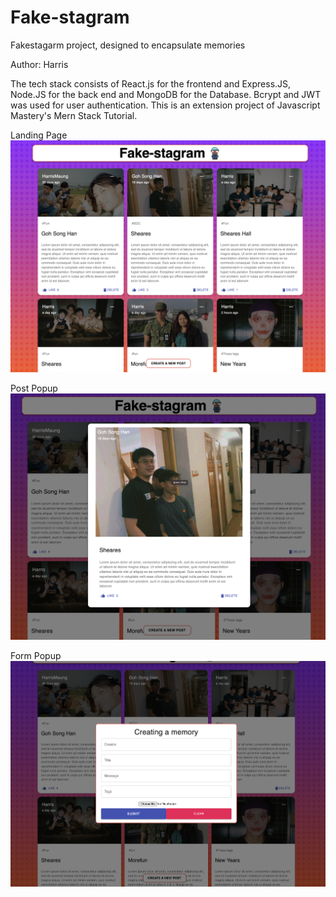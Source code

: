 # Fake-stagram
Fakestagarm project, designed to encapsulate memories 

Author: Harris

The tech stack consists of React.js for the frontend and Express.JS, Node.JS for the back end and MongoDB for the Database. Bcrypt and JWT was used for user authentication.
This is an extension project of Javascript Mastery's Mern Stack Tutorial.

Landing Page
![Current Product](fake-stagram.png)

Post Popup
![Popup](fake-stagram-1.png)

Form Popup
![Form](fake-stagram-2.png)
